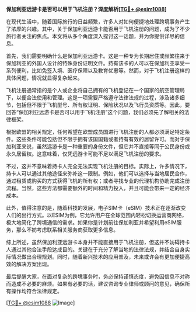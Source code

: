 **保加利亚远游卡是否可以用于飞机注册？深度解析[[TG💪+ @esim1088](https://t.me/s/esim1088)]**

在现代生活中，随着国际旅行的日益频繁，许多人对如何便捷地处理跨境事务产生了浓厚的兴趣。其中，关于保加利亚远游卡能否用于飞机注册的问题，成为了不少旅行者关注的焦点。本文将从多个角度深入探讨这一话题，并为你提供详尽的信息。

首先，我们需要明确什么是保加利亚远游卡。这是一种专为长期居住或频繁往来于保加利亚的外国人设计的特殊身份证明文件。持有该卡的人可以在保加利亚享受一系列便利，比如免签入境、医疗保障以及教育优惠等。然而，对于飞机注册这样的具体问题，情况就显得复杂起来。

飞机注册通常指的是个人或企业将自己拥有的飞机登记在一个国家的航空管理局下，以便合法使用和管理。这是一项需要严格遵守法律法规的过程，涉及诸多细节，包括但不限于飞机型号、所有权证明、保险状况以及飞行员资质等。因此，要回答“保加利亚远游卡是否可以用于飞机注册”这个问题，我们必须先了解相关的法律框架。

根据欧盟的相关规定，任何希望在欧盟成员国进行飞机注册的人都必须满足特定条件。这些条件可能包括但不限于拥有该国国籍或者持有有效的居留许可。而对于保加利亚来说，虽然远游卡是一种重要的身份文件，但它并不直接等同于公民身份或永久居留权。这意味着，仅凭远游卡可能不足以满足飞机注册的要求。

不过，这并不意味着持卡人完全无法实现飞机注册的目标。实际上，许多情况下，持卡人可以通过其他途径来弥补这一限制。例如，他们可以选择与当地居民合作，通过租赁或购买的方式获得飞机的所有权；或者寻找专业的代理机构协助完成注册流程。当然，这些方法都需要额外的时间和精力投入，并且可能会带来一定的经济成本。

此外，值得注意的是，随着科技的发展，电子SIM卡（eSIM）技术正在逐渐改变人们的出行方式。以ESIM为例，它允许用户在全球范围内轻松切换运营商网络，极大地简化了跨境通信的需求。如果你是计划前往保加利亚并希望利用eSIM服务，那么不妨考虑联系相关服务商获取更多信息。

综上所述，虽然保加利亚远游卡本身并不能直接用于飞机注册，但这并不妨碍持卡人通过其他合法手段达成目的。关键在于充分了解当地的法律法规，并结合自身实际情况做出合理规划。同时，随着新兴技术的应用普及，未来或许会有更加便捷高效的解决方案出现。

最后提醒大家，在面对复杂的跨境事务时，务必保持谨慎态度，避免因信息不对称而造成不必要的麻烦。如果有必要的话，建议咨询专业律师或顾问的意见，确保所有操作均符合法律规定。

[[TG💪+ @esim1088](https://t.me/s/esim1088) ![Image](https://i.postimg.cc/4NQfJmqS/Snipaste-2025-05-13-00-14-12.png)]